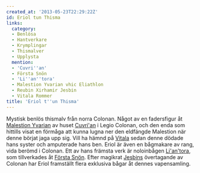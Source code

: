 ```yaml
---
created_at: '2013-05-23T22:29:22Z'
id: Eriol tun Thisma
links:
  category:
  - Benlösa
  - Hantverkare
  - Krymplingar
  - Thismalver
  - Upplysta
  mention:
  - 'Cuvri''an'
  - Första Snön
  - 'Li''an''tora'
  - Malestion Yvarian vhic Eliathlon
  - Reubin Xirhamir Jesbin
  - Vitala Rommer
title: 'Eriol t''un Thisma'
---
```


Mystisk benlös thismalv från norra Colonan. Något av en fadersfigur åt [Malestion Yvarian] av huset
[Cuvri'an] i Legio Colonan, och den enda som hittills visat en förmåga att kunna lugna ner den
eldfängde Malestion när denne börjat jaga upp sig. Vill ha hämnd på [Vitala] sedan denne dödade hans
syster och amputerade hans ben. Eriol är även en bågmakare av rang, vida berömd i Colonan. Ett av
hans främsta verk är noloinbågen [Li'an'tora], som tillverkades åt [Första Snön]. Efter magikrat
[Jesbins] övertagande av Colonan har Eriol framställt flera exklusiva bågar åt dennes vapensamling.

  [Malestion Yvarian]: Malestion_Yvarian_vhic_Eliathlon
  [Cuvri'an]: Cuvrian
  [Vitala]: Vitala_Rommer
  [Li'an'tora]: Liantora
  [Första Snön]: Första_Snön
  [Jesbins]: Reubin_Xirhamir_Jesbin